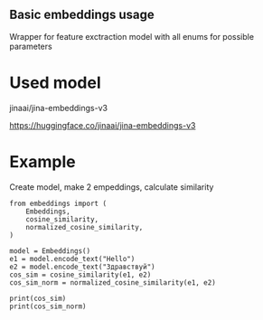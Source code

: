 ## Basic embeddings usage

Wrapper for feature exctraction model with all enums for possible parameters

# Used model
jinaai/jina-embeddings-v3

https://huggingface.co/jinaai/jina-embeddings-v3

# Example

Create model, make 2 empeddings, calculate similarity

```
from embeddings import (
    Embeddings,
    cosine_similarity,
    normalized_cosine_similarity,
)

model = Embeddings()
e1 = model.encode_text("Hello")
e2 = model.encode_text("Здравствуй")
cos_sim = cosine_similarity(e1, e2)
cos_sim_norm = normalized_cosine_similarity(e1, e2)

print(cos_sim)
print(cos_sim_norm)
```